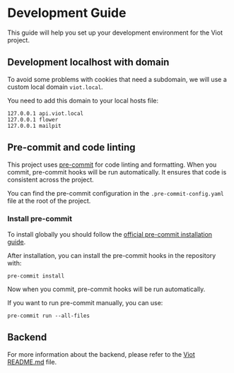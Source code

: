 # Development Guide

This guide will help you set up your development environment for the Viot project.

## Development localhost with domain

To avoid some problems with cookies that need a subdomain, we will use a custom local domain `viot.local`.

You need to add this domain to your local hosts file:
```
127.0.0.1 api.viot.local
127.0.0.1 flower
127.0.0.1 mailpit
```

## Pre-commit and code linting
This project uses [pre-commit](https://pre-commit.com/) for code linting and formatting.
When you commit, pre-commit hooks will be run automatically. It ensures that code is consistent across the project.

You can find the pre-commit configuration in the `.pre-commit-config.yaml` file at the root of the project.

### Install pre-commit
To install globally you should follow the [official pre-commit installation guide](https://pre-commit.com/#install).

After installation, you can install the pre-commit hooks in the repository with:
```
pre-commit install
```

Now when you commit, pre-commit hooks will be run automatically.

If you want to run pre-commit manually, you can use:
```
pre-commit run --all-files
```

## Backend
For more information about the backend, please refer to the [Viot README.md](viot/README.md) file.
